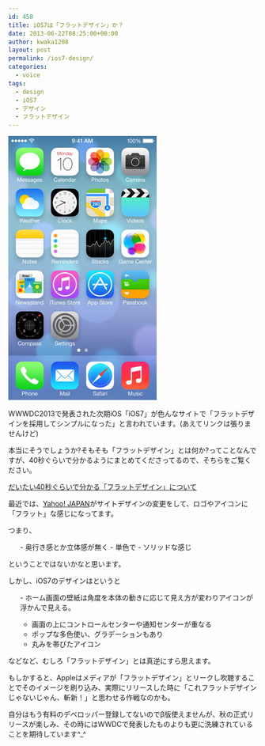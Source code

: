 ```yaml
---
id: 458
title: iOS7は「フラットデザイン」か？
date: 2013-06-22T08:25:00+00:00
author: kwaka1208
layout: post
permalink: /ios7-design/
categories:
  - voice
tags:
  - design
  - iOS7
  - デザイン
  - フラットデザイン
---
```

![ios7](/assets/images/2013/06/ios7.jpg)

WWWDC2013で発表された次期iOS「iOS7」が色んなサイトで「フラットデザインを採用してシンプルになった」と言われています。(あえてリンクは張りませんけど)

本当にそうでしょうか?そもそも「フラットデザイン」とは何か?ってことなんですが、40秒ぐらいで分かるようにまとめてくださってるので、そちらをご覧ください。

[だいたい40秒ぐらいで分かる「フラットデザイン」について](http://blog.quusookagaku.com/internet/12653/)

最近では、[Yahoo! JAPAN](http://www.yahoo.co.jp/)がサイトデザインの変更をして、ロゴやアイコンに「フラット」な感じになってます。

つまり、
<ul>
- 奥行き感とか立体感が無く
- 単色で
- ソリッドな感じ
</ul>
ということではないかなと思います。

しかし、iOS7のデザインはというと
<ul>
- ホーム画面の壁紙は角度を本体の動きに応じて見え方が変わりアイコンが浮かんで見える。

- 画面の上にコントロールセンターや通知センターが重なる
- ポップな多色使い、グラデーションもあり
- 丸みを帯びたアイコン
</ul>
などなど、むしろ「フラットデザイン」とは真逆にすら思えます。

もしかすると、Appleはメディアが「フラットデザイン」とリークし吹聴することでそのイメージを刷り込み、実際にリリースした時に「これフラットデザインじゃないじゃん、斬新！」と思わせる作戦なのかも。

自分はもう有料のデベロッパー登録してないのでβ版使えませんが、秋の正式リリースが楽しみ、その時にはWWDCで発表したものよりも更に洗練されていることを期待しています^_^
